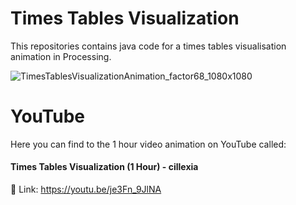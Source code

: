 # Times Tables Visualization
This repositories contains java code for a times tables visualisation animation in Processing.

![TimesTablesVisualizationAnimation_factor68_1080x1080](https://user-images.githubusercontent.com/92103579/159069916-e72194f2-341f-4974-acf8-02367147081f.png)

# YouTube
Here you can find to the 1 hour video animation on YouTube called:
#### Times Tables Visualization (1 Hour) - cillexia
🔗 Link: https://youtu.be/je3Fn_9JlNA
